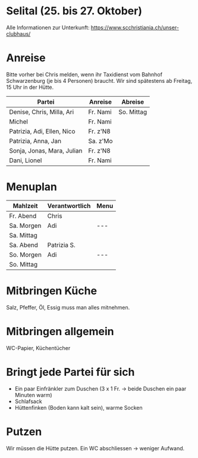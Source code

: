 # Selital (25. bis 27. Oktober)

Alle Informationen zur Unterkunft: https://www.scchristiania.ch/unser-clubhaus/

# Anreise
Bitte vorher bei Chris melden, wenn ihr Taxidienst vom Bahnhof Schwarzenburg (je bis 4 Personen) braucht. Wir sind spätestens ab Freitag, 15 Uhr in der Hütte.

| Partei                     | Anreise  | Abreise
| ---------------------------| ---------|-----------
| Denise, Chris, Milla, Ari  | Fr. Nami | So. Mittag 
| Michel                     | Fr. Nami |
| Patrizia, Adi, Ellen, Nico | Fr. z'N8 |
| Patrizia, Anna, Jan        | Sa. z'Mo |
| Sonja, Jonas, Mara, Julian | Fr. z'N8 |
| Dani, Lionel               | Fr. Nami |


# Menuplan
| Mahlzeit   | Verantwortlich | Menu
| -----------| -------------- |------
| Fr. Abend  | Chris          | 
| Sa. Morgen | Adi            | ---
| Sa. Mittag |                |
| Sa. Abend  | Patrizia S.    |
| So. Morgen | Adi            | ---
| So. Mittag |                |


# Mitbringen Küche
Salz, Pfeffer, Öl, Essig muss man alles mitnehmen.

# Mitbringen allgemein
WC-Papier, Küchentücher

# Bringt jede Partei für sich
- Ein paar Einfränkler zum Duschen (3 x 1 Fr. -> beide Duschen ein paar Minuten warm)
- Schlafsack
- Hüttenfinken (Boden kann kalt sein), warme Socken

# Putzen
Wir müssen die Hütte putzen. Ein WC abschliessen -> weniger Aufwand.



